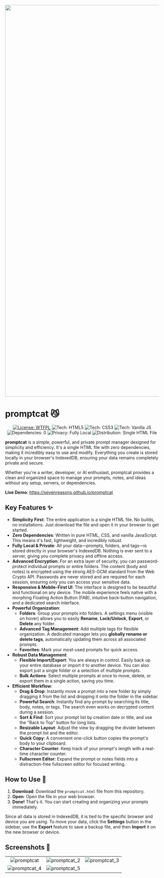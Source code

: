 

<p align="center">
  <img width="1280" alt="promptcat" src="https://github.com/user-attachments/assets/ec879fb2-af98-4dc1-a60a-a7f490f89a0d" />
</p>

# promptcat 😼

<p align="center">
  <a href="http://www.wtfpl.net/about/"><img src="https://img.shields.io/badge/License-WTFPL-brightgreen.svg" alt="License: WTFPL"></a>
  <img src="https://img.shields.io/badge/Tech-HTML5-orange" alt="Tech: HTML5">
  <img src="https://img.shields.io/badge/Tech-CSS3-blue" alt="Tech: CSS3">
  <img src="https://img.shields.io/badge/Tech-Vanilla_JS-yellow" alt="Tech: Vanilla JS">
  <img src="https://img.shields.io/badge/Dependencies-0-lightgrey" alt="Dependencies: 0">
  <img src="https://img.shields.io/badge/Privacy-Fully_Local-red" alt="Privacy: Fully Local">
  <img src="https://img.shields.io/badge/Distribution-Single_HTML_File-brightgreen" alt="Distribution: Single HTML File">
</p>

**promptcat** is a simple, powerful, and private prompt manager designed for simplicity and efficiency. It's a single HTML file with zero dependencies, making it incredibly easy to use and modify. Everything you create is stored locally in your browser's IndexedDB, ensuring your data remains completely private and secure.

Whether you're a writer, developer, or AI enthusiast, promptcat provides a clean and organized space to manage your prompts, notes, and ideas without any setup, servers, or dependencies.

**Live Demo**: https://sevenreasons.github.io/promptcat

## Key Features ✨

*   **Simplicity First**: The entire application is a single HTML file. No builds, no installations. Just download the file and open it in your browser to get started.
*   **Zero Dependencies**: Written in pure HTML, CSS, and vanilla JavaScript. This means it's fast, lightweight, and incredibly robust.
*   **Fully Local & Private**: All your data—prompts, folders, and tags—is stored directly in your browser's IndexedDB. Nothing is ever sent to a server, giving you complete privacy and offline access.
*   **Advanced Encryption**: For an extra layer of security, you can password-protect individual prompts or entire folders. The content (body and notes) is encrypted using the strong AES-GCM standard from the Web Crypto API. Passwords are never stored and are required for each session, ensuring only you can access your sensitive data.
*   **Responsive & Mobile-First UI**: The interface is designed to be beautiful and functional on any device. The mobile experience feels native with a morphing Floating Action Button (FAB), intuitive back-button navigation, and a dedicated search interface.
*   **Powerful Organization**:
    *   **Folders**: Group your prompts into folders. A settings menu (visible on hover) allows you to easily **Rename**, **Lock/Unlock**, **Export**, or **Delete** any folder.
    *   **Advanced Tag Management**: Add multiple tags for flexible organization. A dedicated manager lets you **globally rename or delete tags**, automatically updating them across all associated prompts.
    *   **Favorites**: Mark your most-used prompts for quick access.
*   **Robust Data Management**:
    *   **Flexible Import/Export**: You are always in control. Easily back up your entire database or import it to another device. You can also export just a single folder or a selection of multiple prompts.
    *   **Bulk Actions**: Select multiple prompts at once to move, delete, or export them in a single action, saving you time.
*   **Efficient Workflow**:
    *   **Drag & Drop**: Instantly move a prompt into a new folder by simply dragging it from the list and dropping it onto the folder in the sidebar.
    *   **Powerful Search**: Instantly find any prompt by searching its title, body, notes, or tags. The search even works on decrypted content during a session.
    *   **Sort & Find**: Sort your prompt list by creation date or title, and use the "Back to Top" button for long lists.
    *   **Resizable Layout**: Adjust the view by dragging the divider between the prompt list and the editor.
    *   **Quick Copy**: A convenient one-click button copies the prompt's body to your clipboard.
    *   **Character Counter**: Keep track of your prompt's length with a real-time character counter.
    *   **Fullscreen Editor**: Expand the prompt or notes fields into a distraction-free fullscreen editor for focused writing.

## How to Use 🚀

1.  **Download**: Download the `promptcat.html` file from this repository.
2.  **Open**: Open the file in your web browser.
3.  **Done!** That's it. You can start creating and organizing your prompts immediately.

Since all data is stored in IndexedDB, it is tied to the specific browser and device you are using. To move your data, click the **Settings** button in the sidebar, use the **Export** feature to save a backup file, and then **Import** it on the new browser or device.

## Screenshots 📸

<table align="center">
  <tr>
    <td align="center"><img src="https://github.com/user-attachments/assets/13f12f94-b6e5-4fc4-9801-27a3e8a32870" alt="promptcat"/></td>
    <td align="center"><img src="https://github.com/user-attachments/assets/daadd0c6-7bc7-43be-840c-56b0b2fedfc9" alt="promptcat_2"/></td>
    <td align="center"><img src="https://github.com/user-attachments/assets/018170fd-d6e5-47f1-b5c2-5dfe6856132a" alt="promptcat_3"/></td>
  </tr>
  <tr>
    <td align="center"><img src="https://github.com/user-attachments/assets/31eed986-15e5-42a5-8592-0a5da70eff94" alt="promptcat_4"/></td>
    <td align="center"><img src="https://github.com/user-attachments/assets/f863d608-f118-4909-89ea-52f5233f2727" alt="promptcat_5"/></td>
    <td align="center"><img src="https://github.com/user-attachments/assets/f2d30365-034e-4814-a317-74da
